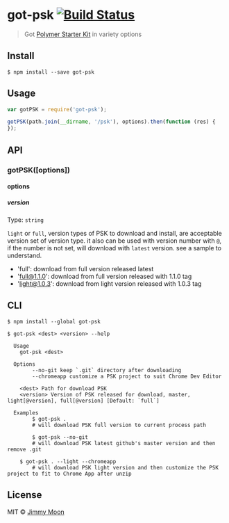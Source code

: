 # got-psk [![Build Status](https://travis-ci.org/ragingwind/node-got-psk.svg?branch=master)](https://travis-ci.org/ragingwind/node-got-psk)

> Got [Polymer Starter Kit](https://goo.gl/xWC7vj) in variety options


## Install

```
$ npm install --save got-psk
```

## Usage

```js
var gotPSK = require('got-psk');

gotPSK(path.join(__dirname, '/psk'), options).then(function (res) {
});
```

## API

### gotPSK([options])

#### options

##### version

Type: `string`

`light` or `full`, version types of PSK to download and install, are acceptable version set of version type. it also can be used with version number with `@`, if the number is not set, will download with `latest` version. see a sample to understand.

- 'full': download from full version released latest
- 'full@1.1.0': download from full version released with 1.1.0 tag
- 'light@1.0.3': download from light version released with 1.0.3 tag

## CLI

```
$ npm install --global got-psk
```

```
$ got-psk <dest> <version> --help

  Usage
    got-psk <dest>

  Options
		--no-git keep `.git` directory after downloading
		--chromeapp customize a PSK project to suit Chrome Dev Editor

	<dest> Path for download PSK
	<version> Version of PSK released for download, master, light[@version], full[@version] [Default: `full`]

  Examples
		$ got-psk .
		# will download PSK full version to current process path

		$ got-psk --no-git
		# will download PSK latest github's master version and then remove .git

    $ got-psk . --light --chromeapp
		# will download PSK light version and then customize the PSK project to fit to Chrome App after unzip
```

## License

MIT © [Jimmy Moon](http://ragingwind.me)
